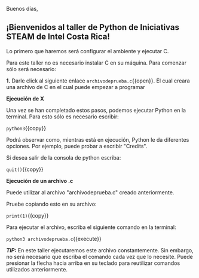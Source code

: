 Buenos días, 

## ¡Bienvenidos al taller de Python de Iniciativas STEAM de Intel Costa Rica!



Lo primero que haremos será configurar el ambiente y ejecutar  C.

Para este taller no es necesario instalar C en su máquina. Para comenzar sólo será necesario:

**1.** Darle click al siguiente enlace  `archivodeprueba.c`{{open}}. El cual creara una archivo de C en el cual puede empezar a programar


**Ejecución de X**

Una vez se han completado estos pasos, podemos ejecutar Python en la terminal. Para esto sólo es necesario escribir: 

`python3`{{copy}}

Podrá observar como, mientras está en ejecución, Python le da diferentes opciones. Por ejemplo, puede probar a escribir "Credits".

Si desea salir de la consola de python escriba: 

`quit()`{{copy}}

**Ejecución de un archivo .c**

Puede utilizar al archivo "archivodeprueba.c" creado anteriormente. 

Pruebe copiando esto en su archivo: 

`print(1)`{{copy}}

Para ejecutar el archivo, escriba el siguiente comando en la terminal:

`python3 archivodeprueba.c`{{execute}}

***TIP:*** En este taller ejecutaremos este archivo constantemente. Sin embargo, no será necesario que escriba el comando cada vez que lo necesite. 
Puede presionar la flecha hacia arriba en su teclado para reutilizar comandos utilizados anteriormente.
